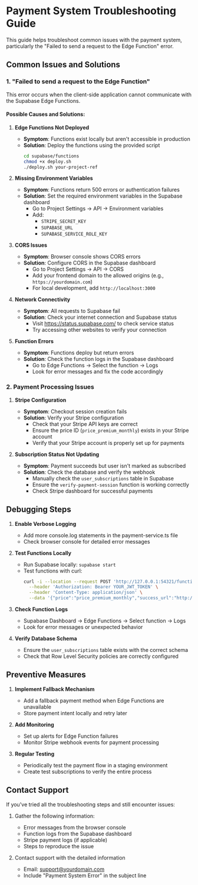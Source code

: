 # Payment System Troubleshooting Guide

This guide helps troubleshoot common issues with the payment system, particularly the "Failed to send a request to the Edge Function" error.

## Common Issues and Solutions

### 1. "Failed to send a request to the Edge Function"

This error occurs when the client-side application cannot communicate with the Supabase Edge Functions.

#### Possible Causes and Solutions:

1. **Edge Functions Not Deployed**
   - **Symptom**: Functions exist locally but aren't accessible in production
   - **Solution**: Deploy the functions using the provided script
     ```bash
     cd supabase/functions
     chmod +x deploy.sh
     ./deploy.sh your-project-ref
     ```

2. **Missing Environment Variables**
   - **Symptom**: Functions return 500 errors or authentication failures
   - **Solution**: Set the required environment variables in the Supabase dashboard
     - Go to Project Settings → API → Environment variables
     - Add:
       - `STRIPE_SECRET_KEY`
       - `SUPABASE_URL`
       - `SUPABASE_SERVICE_ROLE_KEY`

3. **CORS Issues**
   - **Symptom**: Browser console shows CORS errors
   - **Solution**: Configure CORS in the Supabase dashboard
     - Go to Project Settings → API → CORS
     - Add your frontend domain to the allowed origins (e.g., `https://yourdomain.com`)
     - For local development, add `http://localhost:3000`

4. **Network Connectivity**
   - **Symptom**: All requests to Supabase fail
   - **Solution**: Check your internet connection and Supabase status
     - Visit https://status.supabase.com/ to check service status
     - Try accessing other websites to verify your connection

5. **Function Errors**
   - **Symptom**: Functions deploy but return errors
   - **Solution**: Check the function logs in the Supabase dashboard
     - Go to Edge Functions → Select the function → Logs
     - Look for error messages and fix the code accordingly

### 2. Payment Processing Issues

1. **Stripe Configuration**
   - **Symptom**: Checkout session creation fails
   - **Solution**: Verify your Stripe configuration
     - Check that your Stripe API keys are correct
     - Ensure the price ID (`price_premium_monthly`) exists in your Stripe account
     - Verify that your Stripe account is properly set up for payments

2. **Subscription Status Not Updating**
   - **Symptom**: Payment succeeds but user isn't marked as subscribed
   - **Solution**: Check the database and verify the webhook
     - Manually check the `user_subscriptions` table in Supabase
     - Ensure the `verify-payment-session` function is working correctly
     - Check Stripe dashboard for successful payments

## Debugging Steps

1. **Enable Verbose Logging**
   - Add more console.log statements in the payment-service.ts file
   - Check browser console for detailed error messages

2. **Test Functions Locally**
   - Run Supabase locally: `supabase start`
   - Test functions with curl:
     ```bash
     curl -i --location --request POST 'http://127.0.0.1:54321/functions/v1/create-checkout-session' \
       --header 'Authorization: Bearer YOUR_JWT_TOKEN' \
       --header 'Content-Type: application/json' \
       --data '{"price":"price_premium_monthly","success_url":"http://localhost:3000/personal","cancel_url":"http://localhost:3000/payment-cancel"}'
     ```

3. **Check Function Logs**
   - Supabase Dashboard → Edge Functions → Select function → Logs
   - Look for error messages or unexpected behavior

4. **Verify Database Schema**
   - Ensure the `user_subscriptions` table exists with the correct schema
   - Check that Row Level Security policies are correctly configured

## Preventive Measures

1. **Implement Fallback Mechanism**
   - Add a fallback payment method when Edge Functions are unavailable
   - Store payment intent locally and retry later

2. **Add Monitoring**
   - Set up alerts for Edge Function failures
   - Monitor Stripe webhook events for payment processing

3. **Regular Testing**
   - Periodically test the payment flow in a staging environment
   - Create test subscriptions to verify the entire process

## Contact Support

If you've tried all the troubleshooting steps and still encounter issues:

1. Gather the following information:
   - Error messages from the browser console
   - Function logs from the Supabase dashboard
   - Stripe payment logs (if applicable)
   - Steps to reproduce the issue

2. Contact support with the detailed information
   - Email: support@yourdomain.com
   - Include "Payment System Error" in the subject line 